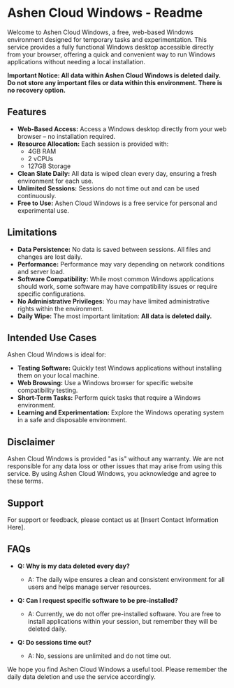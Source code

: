 # Ashen Cloud Windows - Readme

Welcome to Ashen Cloud Windows, a free, web-based Windows environment designed for temporary tasks and experimentation. This service provides a fully functional Windows desktop accessible directly from your browser, offering a quick and convenient way to run Windows applications without needing a local installation.

**Important Notice: All data within Ashen Cloud Windows is deleted daily. Do not store any important files or data within this environment. There is no recovery option.**

## Features

*   **Web-Based Access:** Access a Windows desktop directly from your web browser – no installation required.
*   **Resource Allocation:** Each session is provided with:
    *   4GB RAM
    *   2 vCPUs
    *   127GB Storage
*   **Clean Slate Daily:** All data is wiped clean every day, ensuring a fresh environment for each use.
*   **Unlimited Sessions:** Sessions do not time out and can be used continuously.
*   **Free to Use:** Ashen Cloud Windows is a free service for personal and experimental use.

## Limitations

*   **Data Persistence:** No data is saved between sessions. All files and changes are lost daily.
*   **Performance:** Performance may vary depending on network conditions and server load.
*   **Software Compatibility:** While most common Windows applications should work, some software may have compatibility issues or require specific configurations.
*   **No Administrative Privileges:** You may have limited administrative rights within the environment.
*   **Daily Wipe:** The most important limitation: **All data is deleted daily.**

## Intended Use Cases

Ashen Cloud Windows is ideal for:

*   **Testing Software:** Quickly test Windows applications without installing them on your local machine.
*   **Web Browsing:** Use a Windows browser for specific website compatibility testing.
*   **Short-Term Tasks:** Perform quick tasks that require a Windows environment.
*   **Learning and Experimentation:** Explore the Windows operating system in a safe and disposable environment.

## Disclaimer

Ashen Cloud Windows is provided "as is" without any warranty. We are not responsible for any data loss or other issues that may arise from using this service. By using Ashen Cloud Windows, you acknowledge and agree to these terms.

## Support

For support or feedback, please contact us at [Insert Contact Information Here].

## FAQs

*   **Q: Why is my data deleted every day?**
    *   A: The daily wipe ensures a clean and consistent environment for all users and helps manage server resources.

*   **Q: Can I request specific software to be pre-installed?**
    *   A: Currently, we do not offer pre-installed software. You are free to install applications within your session, but remember they will be deleted daily.

*   **Q: Do sessions time out?**
    *   A: No, sessions are unlimited and do not time out.

We hope you find Ashen Cloud Windows a useful tool. Please remember the daily data deletion and use the service accordingly.
